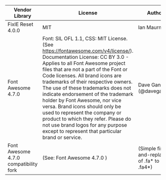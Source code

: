 

Vendor Library | License | Author
-------------- | ------- | ------
FixIE Reset 4.0.0  | MIT | Ian Maurmann
Font Awesome 4.7.0 | Font: SIL OFL 1.1, CSS: MIT License. (See https://fontawesome.com/v4/license/). Documentation License: CC BY 3.0 - Applies to all Font Awesome project files that are not a part of the Font or Code licenses. All brand icons are trademarks of their respective owners. The use of these trademarks does not indicate endorsement of the trademark holder by Font Awesome, nor vice versa. Brand icons should only be used to represent the company or product to which they refer. Please do not use brand logos for any purpose except to represent that particular brand or service. |Dave Gandy (@davegandy)
Font Awesome 4.7.0 compatibility fork | (See: Font Awesome 4.7.0 ) | (Simple find-and-replace of .fa* to .fa4*)



